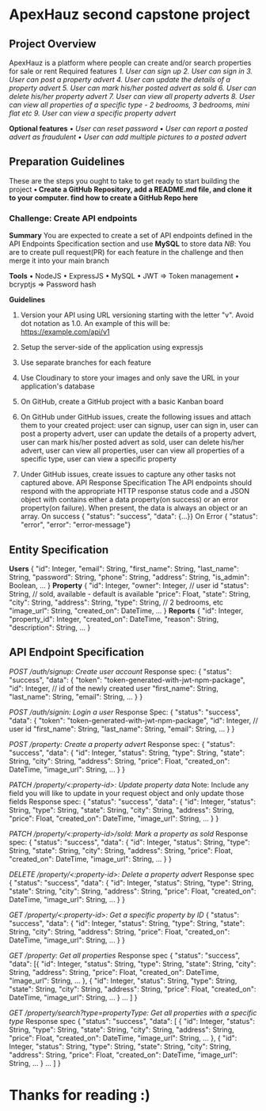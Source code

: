 # ApexHauz second capstone project

## Project Overview
ApexHauz is a platform where people can create and/or search properties for sale or rent
Required features
*1.	User can sign up*
*2.	User can sign in*
*3.	User can post a property advert*
*4.	User can update the details of a property advert*
*5.	User can mark  his/her posted advert as sold*
*6.	User can delete his/her property advert*
*7.	User can view all property adverts*
*8.	User can view all properties of a specific type - 2 bedrooms, 3 bedrooms, mini flat etc*
*9.	User can view a specific property advert*

**Optional features**
*•	User can reset password*
*•	User can report a posted advert as fraudulent*
*•	User can add multiple pictures to a posted advert*


## Preparation Guidelines
These are the steps you ought to take to get ready to start building the project
**•	Create a GitHub Repository, add a README.md file, and clone it to your computer. find how to create a GitHub Repo here**

### Challenge: Create API endpoints

**Summary**
You are expected to create a set of API endpoints defined in the API Endpoints Specification section and use **MySQL** to store data
*NB*: You are to create pull request(PR) for each feature in the challenge and then merge it into your main branch

**Tools**
•	NodeJS
•	ExpressJS
•	MySQL
•	JWT => Token management
•	bcryptjs => Password hash

**Guidelines**
1.	Version your API using URL versioning starting with the letter "v". Avoid dot notation as 1.0. An example of this will be: https://example.com/api/v1

2.	Setup the server-side of the application using expressjs

3.	Use separate branches for each feature

4.	Use Cloudinary to store your images and only save the URL in your application's database

5.	On GitHub, create a GitHub project with a basic Kanban board

6.	On GitHub under GitHub issues, create the following issues and attach them to your created project: user can signup, user can sign in, user can post a property advert, user can update the details of a property advert, user can mark his/her posted advert as sold, user can delete his/her advert, user can view all properties, user can view all properties of a specific type, user can view a specific property

7.	Under GitHub issues, create issues to capture any other tasks not captured above.
API Response Specification
The API endpoints should respond with the appropriate HTTP response status code and a JSON object with contains either a data property(on success) or an error property(on failure). When present, the data is always an object or an array.
On success
{ "status": "success", "data": {...}}
On Error
{ "status": "error", "error": "error-message"}


## Entity Specification
**Users**
{
    "id": Integer,
    "email": String,
    "first_name": String,
    "last_name": String,
    "password": String,
    "phone": String,
    "address": String,
    "is_admin": Boolean,
    ...
}
**Property**
{
    "id": Integer,
    "owner": Integer,  // user id
    "status": String,   // sold, available - default is available
    "price": Float,
    "state": String,
    "city": String,
    "address": String,
    "type": String,    // 2 bedrooms, etc
    "image_url": String,
    "created_on": DateTime,
    ...
}
**Reports**
{
    "id": Integer,
    "property_id": Integer,
    "created_on": DateTime,
    "reason": String,
    "description": String,
    ...
}

## API Endpoint Specification
*POST /auth/signup: Create user account*
Response spec:
{
    "status": "success",
    "data": {
        "token": "token-generated-with-jwt-npm-package",
        "id": Integer,  // id of the newly created user
        "first_name": String,
        "last_name": String,
        "email": String,
        ...
    }
}

*POST /auth/signin: Login a user*
Response Spec:
{
    "status": "success",
    "data": {
        "token": "token-generated-with-jwt-npm-package",
        "id": Integer,  // user id
        "first_name": String,
        "last_name": String,
        "email": String,
        ...
    }
}

*POST /property: Create a property advert*
Response spec:
{
    "status": "success",
    "data": {
        "id": Integer,
        "status": String,
        "type": String,
        "state": String,
        "city": String,
        "address": String,
        "price": Float,
        "created_on": DateTime,
        "image_url": String,
        ...
    }
}

*PATCH /property/<:property-id>: Update property data*
Note: Include any field you will like to update in your request object and only update those fields
Response spec:
{
    "status": "success",
    "data": {
        "id": Integer,
        "status": String,
        "type": String,
        "state": String,
        "city": String,
        "address": String,
        "price": Float,
        "created_on": DateTime,
        "image_url": String,
        ...
    }
}

*PATCH /property/<:property-id>/sold: Mark a property as sold*
Response spec:
{
    "status": "success",
    "data": {
        "id": Integer,
        "status": String,
        "type": String,
        "state": String,
        "city": String,
        "address": String,
        "price": Float,
        "created_on": DateTime,
        "image_url": String,
        ...
    }
}

*DELETE /property/<:property-id>: Delete a property advert*
Response spec
{
    "status": "success",
    "data": {
        "id": Integer,
        "status": String,
        "type": String,
        "state": String,
        "city": String,
        "address": String,
        "price": Float,
        "created_on": DateTime,
        "image_url": String,
        ...
    }
}

*GET /property/<:property-id>: Get a specific property by ID*
{
    "status": "success",
    "data": {
        "id": Integer,
        "status": String,
        "type": String,
        "state": String,
        "city": String,
        "address": String,
        "price": Float,
        "created_on": DateTime,
        "image_url": String,
        ...
    }
}

*GET /property: Get all properties*
Response spec
{
    "status": "success",
    "data": [{
        "id": Integer,
        "status": String,
        "type": String,
        "state": String,
        "city": String,
        "address": String,
        "price": Float,
        "created_on": DateTime,
        "image_url": String,
        ...
        }, {
        "id": Integer,
        "status": String,
        "type": String,
        "state": String,
        "city": String,
        "address": String,
        "price": Float,
        "created_on": DateTime,
        "image_url": String,
        ...
        }
        ...
    ]
}

*GET /property/search?type=propertyType: Get all properties with a specific type*
Response spec
{
    "status": "success",
    "data": [
        {
        "id": Integer,
        "status": String,
        "type": String,
        "state": String,
        "city": String,
        "address": String,
        "price": Float,
        "created_on": DateTime,
        "image_url": String,
        ...
        }, {
        "id": Integer,
        "status": String,
        "type": String,
        "state": String,
        "city": String,
        "address": String,
        "price": Float,
        "created_on": DateTime,
        "image_url": String,
        ...
        }
        ...
    ]
}


# Thanks for reading :)
